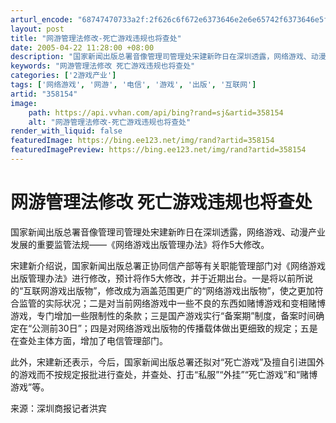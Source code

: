 ```yaml
---
arturl_encode: "68747470733a2f:2f626c6f672e6373646e2e6e65742f6373646e5f67616d6564:65762f61727469636c652f64657461696c732f333538313534"
layout: post
title: "网游管理法修改-死亡游戏违规也将查处"
date: 2005-04-22 11:28:00 +08:00
description: "国家新闻出版总署音像管理司管理处宋建新昨日在深圳透露，网络游戏、动漫产业发展"
keywords: "网游管理法修改 死亡游戏违规也将查处"
categories: ['2游戏产业']
tags: ['网络游戏', '网游', '电信', '游戏', '出版', '互联网']
artid: "358154"
image:
    path: https://api.vvhan.com/api/bing?rand=sj&artid=358154
    alt: "网游管理法修改-死亡游戏违规也将查处"
render_with_liquid: false
featuredImage: https://bing.ee123.net/img/rand?artid=358154
featuredImagePreview: https://bing.ee123.net/img/rand?artid=358154
---
```


# 网游管理法修改 死亡游戏违规也将查处

国家新闻出版总署音像管理司管理处宋建新昨日在深圳透露，网络游戏、动漫产业发展的重要监管法规——《网络游戏出版管理办法》将作5大修改。
  
  
宋建新介绍说，国家新闻出版总署正协同信产部等有关职能管理部门对《网络游戏出版管理办法》进行修改，预计将作5大修改，并于近期出台。一是将以前所说的“互联网游戏出版物”，修改成为涵盖范围更广的“网络游戏出版物”，使之更加符合监管的实际状况；二是对当前网络游戏中一些不良的东西如赌博游戏和变相赌博游戏，专门增加一些限制性的条款；三是国产游戏实行“备案期”制度，备案时间确定在“公测前30日”；四是对网络游戏出版物的传播载体做出更细致的规定；五是在查处主体方面，增加了电信管理部门。
  
  
此外，宋建新还表示，今后，国家新闻出版总署还拟对“死亡游戏”及擅自引进国外的游戏而不按规定报批进行查处，并查处、打击“私服”“外挂”“死亡游戏”和“赌博游戏”等。
  
  
来源：深圳商报记者洪宾